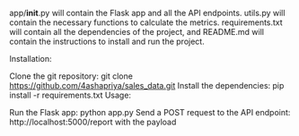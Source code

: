 app/__init__.py will contain the Flask app and all the API endpoints. utils.py will contain the necessary functions to calculate the metrics. requirements.txt will contain all the dependencies of the project, and README.md will contain the instructions to install and run the project.

Installation:

Clone the git repository: git clone https://github.com/4ashapriya/sales_data.git
Install the dependencies: pip install -r requirements.txt
Usage:

Run the Flask app: python app.py
Send a POST request to the API endpoint: http://localhost:5000/report with the payload